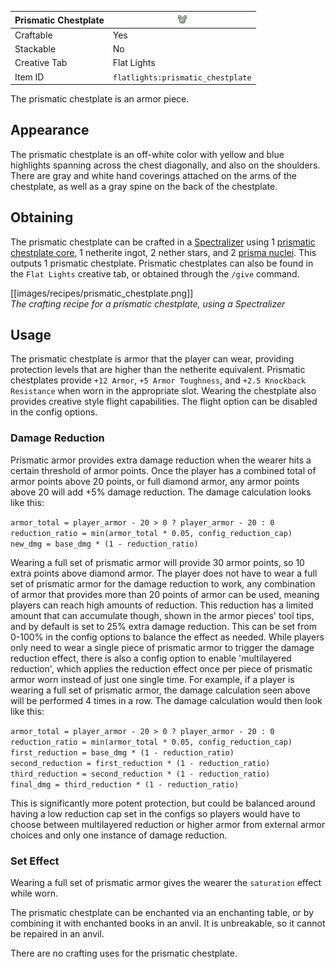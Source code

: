| Prismatic Chestplate | ![](https://github.com/Syi-I/FlatLights/blob/gear_beta/src/main/resources/assets/flatlights/textures/item/prismatic_chestplate.png) |
|----------------------|-------------------------------------------------------------------------------------------------------------------------------------|
| Craftable            | Yes                                                                                                                                 |
| Stackable            | No                                                                                                                                  |
| Creative Tab         | Flat Lights                                                                                                                         |
| Item ID              | `flatlights:prismatic_chestplate`                                                                                                   |

The prismatic chestplate is an armor piece.

## Appearance
The prismatic chestplate is an off-white color with yellow and blue highlights spanning across the chest diagonally, and also on the shoulders. There are gray and white hand coverings attached on the arms of the chestplate, as well as a gray spine on the back of the chestplate.

## Obtaining
The prismatic chestplate can be crafted in a [Spectralizer](Spectralizer) using 1 [prismatic chestplate core](Prismatic-Chestplate-Core), 1 netherite ingot, 2 nether stars, and 2 [prisma nuclei](Prisma-Nucleus). This outputs 1 prismatic chestplate. Prismatic chestplates can also be found in the `Flat Lights` creative tab, or obtained through the `/give` command.

[[images/recipes/prismatic_chestplate.png]]  
*The crafting recipe for a prismatic chestplate, using a Spectralizer*

## Usage
The prismatic chestplate is armor that the player can wear, providing protection levels that are higher than the netherite equivalent. Prismatic chestplates provide `+12 Armor`, `+5 Armor Toughness`, and `+2.5 Knockback Resistance` when worn in the appropriate slot. Wearing the chestplate also provides creative style flight capabilities. The flight option can be disabled in the config options.

### Damage Reduction
Prismatic armor provides extra damage reduction when the wearer hits a certain threshold of armor points. Once the player has a combined total of armor points above 20 points, or full diamond armor, any armor points above 20 will add +5% damage reduction. The damage calculation looks like this: 

`armor_total = player_armor - 20 > 0 ? player_armor - 20 : 0`   
`reduction_ratio = min(armor_total * 0.05, config_reduction_cap)`   
`new_dmg = base_dmg * (1 - reduction_ratio)`

Wearing a full set of prismatic armor will provide 30 armor points, so 10 extra points above diamond armor. The player does not have to wear a full set of prismatic armor for the damage reduction to work, any combination of armor that provides more than 20 points of armor can be used, meaning players can reach high amounts of reduction. This reduction has a limited amount that can accumulate though, shown in the armor pieces' tool tips, and by default is set to 25% extra damage reduction. This can be set from 0-100% in the config options to balance the effect as needed. While players only need to wear a single piece of prismatic armor to trigger the damage reduction effect, there is also a config option to enable 'multilayered reduction', which applies the reduction effect once per piece of prismatic armor worn instead of just one single time. For example, if a player is wearing a full set of prismatic armor, the damage calculation seen above will be performed 4 times in a row. The damage calculation would then look like this:

`armor_total = player_armor - 20 > 0 ? player_armor - 20 : 0`   
`reduction_ratio = min(armor_total * 0.05, config_reduction_cap)`   
`first_reduction = base_dmg * (1 - reduction_ratio)`    
`second_reduction = first_reduction * (1 - reduction_ratio)`     
`third_reduction = second_reduction * (1 - reduction_ratio)`     
`final_dmg = third_reduction * (1 - reduction_ratio)`

This is significantly more potent protection, but could be balanced around having a low reduction cap set in the configs so players would have to choose between multilayered reduction or higher armor from external armor choices and only one instance of damage reduction.

### Set Effect
Wearing a full set of prismatic armor gives the wearer the `saturation` effect while worn.

The prismatic chestplate can be enchanted via an enchanting table, or by combining it with enchanted books in an anvil. It is unbreakable, so it cannot be repaired in an anvil.

There are no crafting uses for the prismatic chestplate.
